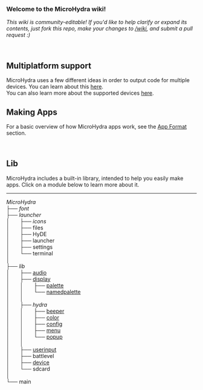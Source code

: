 ### Welcome to the MicroHydra wiki!

*This wiki is community-editable! If you'd like to help clarify or expand its contents, just fork this repo, make your changes to [/wiki](https://github.com/echo-lalia/MicroHydra/tree/main/wiki), and submit a pull request :)*

<br/>

## Multiplatform support
MicroHydra uses a few different ideas in order to output code for multiple devices. You can learn about this [here](https://github.com/echo-lalia/MicroHydra/wiki/multi-platform).  
You can also learn more about the supported devices [here](https://github.com/echo-lalia/MicroHydra/wiki/Supported-Devices).

## Making Apps 
For a basic overview of how MicroHydra apps work, see the [App Format](https://github.com/echo-lalia/MicroHydra/wiki/App-Format) section.

<br/>


## Lib

MicroHydra includes a built-in library, intended to help you easily make apps. Click on a module below to learn more about it.

----


*MicroHydra*  
├── $font$  
├── $launcher$  
│ &nbsp; &nbsp; &nbsp; ├── $icons$  
│ &nbsp; &nbsp; &nbsp; ├── files  
│ &nbsp; &nbsp; &nbsp; ├── HyDE  
│ &nbsp; &nbsp; &nbsp; ├── launcher  
│ &nbsp; &nbsp; &nbsp; ├── settings  
│ &nbsp; &nbsp; &nbsp; └── terminal  
│  
├── $lib$  
│ &nbsp; &nbsp; &nbsp; ├── [audio](https://github.com/echo-lalia/MicroHydra/wiki/Playing-Sound)  
│ &nbsp; &nbsp; &nbsp; ├── [display](https://github.com/echo-lalia/MicroHydra/wiki/Display)  
│ &nbsp; &nbsp; &nbsp; │ &nbsp; &nbsp; &nbsp; ├── [palette](https://github.com/echo-lalia/MicroHydra/wiki/Palette)  
│ &nbsp; &nbsp; &nbsp; │ &nbsp; &nbsp; &nbsp; └── [namedpalette](https://github.com/echo-lalia/MicroHydra/wiki/Palette#libdisplaynamedpalettenamedpalette)  
│ &nbsp; &nbsp; &nbsp; │  
│ &nbsp; &nbsp; &nbsp; ├── $hydra$  
│ &nbsp; &nbsp; &nbsp; │ &nbsp; &nbsp; &nbsp; ├── [beeper](https://github.com/echo-lalia/MicroHydra/wiki/Playing-Sound#beeper)  
│ &nbsp; &nbsp; &nbsp; │ &nbsp; &nbsp; &nbsp; ├── [color](https://github.com/echo-lalia/MicroHydra/wiki/color)  
│ &nbsp; &nbsp; &nbsp; │ &nbsp; &nbsp; &nbsp; ├── [config](https://github.com/echo-lalia/MicroHydra/wiki/Accessing-config-files)  
│ &nbsp; &nbsp; &nbsp; │ &nbsp; &nbsp; &nbsp; ├── [menu](https://github.com/echo-lalia/MicroHydra/wiki/HydraMenu)  
│ &nbsp; &nbsp; &nbsp; │ &nbsp; &nbsp; &nbsp; └── [popup](https://github.com/echo-lalia/MicroHydra/wiki/popup)  
│ &nbsp; &nbsp; &nbsp; │  
│ &nbsp; &nbsp; &nbsp; ├── [userinput](https://github.com/echo-lalia/MicroHydra/wiki/userinput)  
│ &nbsp; &nbsp; &nbsp; ├── battlevel  
│ &nbsp; &nbsp; &nbsp; ├── [device](https://github.com/echo-lalia/MicroHydra/wiki/Device)  
│ &nbsp; &nbsp; &nbsp; └── sdcard  
│  
└── main
